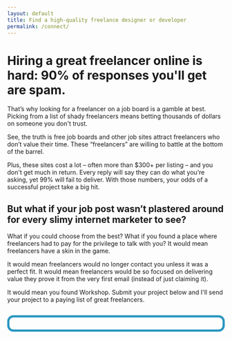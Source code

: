 ```yaml
---
layout: default
title: Find a high-quality freelance designer or developer
permalink: /connect/
---
```


# Hiring a great freelancer online is hard: 90% of responses you'll get are spam.
That’s why looking for a freelancer on a job board is a gamble at best. Picking from a list of shady freelancers means betting thousands of dollars on someone you don't trust.

See, the truth is free job boards and other job sites attract freelancers who don’t value their time. These “freelancers” are willing to battle at the bottom of the barrel.

Plus, these sites cost a lot – often more than $300+ per listing – and you don't get much in return. Every reply will say they can do what you’re asking, yet 99% will fail to deliver. With those numbers, your odds of a successful project take a big hit.

## But what if your job post wasn’t plastered around for every slimy internet marketer to see?

What if you could choose from the best? What if you found a place where freelancers had to pay for the privilege to talk with you? It would mean freelancers have a skin in the game. 

It would mean freelancers would no longer contact you unless it was a perfect fit. It would mean freelancers would be so focused on delivering value they prove it from the very first email (instead of just claiming it). 

It would mean you found Workshop. Submit your project below and I'll send your project to a paying list of great freelancers.

<div style="border: 5px solid #2996bf; border-radius: 1em; padding: 1em; max-width: 125%; box-sizing: border-box; margin: 2em 0;">
<div id="wufoo-zk3c41g1wyrseh">
</div>
<script type="text/javascript">var zk3c41g1wyrseh;(function(d, t) {
var s = d.createElement(t), options = {
'userName':'letsworkshop',
'formHash':'zk3c41g1wyrseh',
'autoResize':true,
'height':'1114',
'async':true,
'host':'wufoo.com',
'header':'show',
'ssl':true};
s.src = ('https:' == d.location.protocol ? 'https://' : 'http://') + 'www.wufoo.com/scripts/embed/form.js';
s.onload = s.onreadystatechange = function() {
var rs = this.readyState; if (rs) if (rs != 'complete') if (rs != 'loaded') return;
try { zk3c41g1wyrseh = new WufooForm();zk3c41g1wyrseh.initialize(options);zk3c41g1wyrseh.display(); } catch (e) {}};
var scr = d.getElementsByTagName(t)[0], par = scr.parentNode; par.insertBefore(s, scr);
})(document, 'script');</script>
</div>
